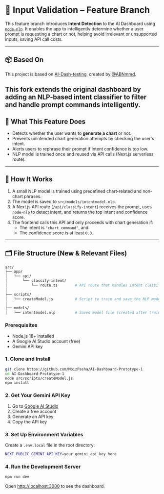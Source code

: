 # 🧠 Input Validation – Feature Branch

This feature branch introduces **Intent Detection** to the AI Dashboard using [`node-nlp`](https://github.com/axa-group/nlp.js). It enables the app to intelligently determine whether a user prompt is requesting a chart or not, helping avoid irrelevant or unsupported inputs, saving API call costs.

---
## 📦 Based On

This project is based on [AI-Dash-testing](https://github.com/ABNmmd/AI-Dash-testing), created by [@ABNmmd](https://github.com/ABNmmd).

This fork extends the original dashboard by adding an NLP-based intent classifier to filter and handle prompt commands intelligently.
---
## 🚀 What This Feature Does

- Detects whether the user wants to **generate a chart** or not.
- Prevents unintended chart generation attempts by checking the user's intent.
- Alerts users to rephrase their prompt if intent confidence is too low.
- NLP model is trained once and reused via API calls (Next.js serverless route).

---

## 🧠 How It Works

1. A small NLP model is trained using predefined chart-related and non-chart phrases.
2. The model is saved to `src/models/intentmodel.nlp`.
3. A Next.js API route (`/api/classify-intent`) receives the prompt, uses `node-nlp` to detect intent, and returns the top intent and confidence score.
4. The frontend calls this API and only proceeds with chart generation if:
   - The intent is `"chart_command"`, and
   - The confidence score is at least `0.3`.

---

## 🗂 File Structure (New & Relevant Files)

```bash
src/
├── app/
│   └── api/
│       └── classify-intent/
│           └── route.ts        # API route that handles intent classification
│
├── scripts/
│   └── createModel.js          # Script to train and save the NLP model
│
├── models/
│   └── intentmodel.nlp         # Saved model file (created after training)
```

### Prerequisites

- Node.js 18+ installed
- A Google AI Studio account (free)
- Gemini API key

### 1. Clone and Install

```bash
git clone https://github.com/MoizPasha/AI-Dashboard-Prototype-1
cd AI-Dashboard-Prototype-1
node src/scripts/createModel.js
npm install
```

### 2. Get Your Gemini API Key

1. Go to [Google AI Studio](https://aistudio.google.com/)
2. Create a free account
3. Generate an API key
4. Copy the API key

### 3. Set Up Environment Variables

Create a `.env.local` file in the root directory:

```bash
NEXT_PUBLIC_GEMINI_API_KEY=your_gemini_api_key_here
```

### 4. Run the Development Server

```bash
npm run dev
```

Open [http://localhost:3000](http://localhost:3000) to see the dashboard.

